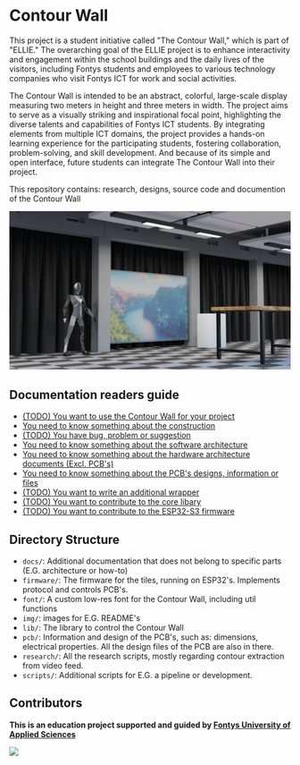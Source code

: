 # Contour Wall

This project is a student initiative called "The Contour Wall," which is part of "ELLIE." The overarching goal of the ELLIE project is to enhance interactivity and engagement within the school buildings and the daily lives of the visitors, including Fontys students and employees to various technology companies who visit Fontys ICT for work and social activities.

The Contour Wall is intended to be an abstract, colorful, large-scale display measuring two meters in height and three meters in width. The project aims to serve as a visually striking and inspirational focal point, highlighting the diverse talents and capabilities of Fontys ICT students. By integrating elements from multiple ICT domains, the project provides a hands-on learning experience for the participating students, fostering collaboration, problem-solving, and skill development. And because of its simple and open interface, future students can integrate The Contour Wall into their project.

This repository contains: research, designs, source code and documention of the Contour Wall

![ellie_tq_render](/img/ellie_tq_denoise.png)

## Documentation readers guide

- [(TODO) You want to use the Contour Wall for your project]()
- [You need to know something about the construction](docs/construction/)
- [(TODO) You have bug, problem or suggestion]()
- [You need to know something about the software architecture](/docs/software_architecture/ELLIE_software_achitecture.pdf)
- [You need to know something about the hardware architecture documents (Excl. PCB's) ](/docs/hardware_architecture/README.md)
- [You need to know something about the PCB's designs, information or files](/PCB/)
- [(TODO) You want to write an additional wrapper](CONTRIBUTING.md#contributing-to-new-wrappers)
- [(TODO) You want to contribute to the core libary]()
- [(TODO) You want to contribute to the ESP32-S3 firmware]()

## Directory Structure

- `docs/`: Additional documentation that does not belong to specific parts (E.G. architecture or how-to)
- `firmware/`: The firmware for the tiles, running on ESP32's. Implements protocol and controls PCB's.
- `font/`: A custom low-res font for the Contour Wall, including util functions
- `img/`: images for E.G. README's 
- `lib/`: The library to control the Contour Wall
- `pcb/`: Information and design of the PCB's, such as: dimensions, electrical properties. All the design files of the PCB are also in there.
- `research/`: All the research scripts, mostly regarding contour extraction from video feed.
- `scripts/`: Additional scripts for E.G. a pipeline or development.
  
## Contributors

**This is an education project supported and guided by [Fontys University of Applied Sciences](https://www.fontys.nl/en/Home.htm)**

<a href="https://github.com/StrijpT-Ellie/contour-wall/graphs/contributors">
  <img src="https://contrib.rocks/image?repo=StrijpT-Ellie/contour-wall"/>
</a>
